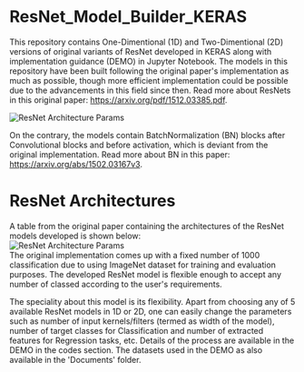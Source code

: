 # ResNet_Model_Builder_KERAS
This repository contains One-Dimentional (1D) and Two-Dimentional (2D) versions of original variants of ResNet developed in KERAS along with implementation guidance (DEMO) in Jupyter Notebook. The models in this repository have been built following the original paper's implementation as much as possible, though more efficient implementation could be possible due to the advancements in this field since then. Read more about ResNets in this original paper: https://arxiv.org/pdf/1512.03385.pdf. 

![ResNet Architecture Params](https://github.com/Sakib1263/ResNet-Model-Builder-KERAS/blob/main/Documents/ResNet_Model.png "ResNet Architecture") 

On the contrary, the models contain BatchNormalization (BN) blocks after Convolutional blocks and before activation, which is deviant from the original implementation. Read more about BN in this paper: https://arxiv.org/abs/1502.03167v3.

# ResNet Architectures
A table from the original paper containing the architectures of the ResNet models developed is shown below:  
![ResNet Architecture Params](https://github.com/Sakib1263/1DResNet-KERAS/blob/main/Documents/ResNet.png "ResNet Parameters")  
The original implementation comes up with a fixed number of 1000 classification due to using ImageNet dataset for training and evaluation purposes. The developed ResNet model is flexible enough to accept any number of classed according to the user's requirements.

The speciality about this model is its flexibility. Apart from choosing any of 5 available ResNet models in 1D or 2D, one can easily change the parameters such as number of input kernels/filters (termed as width of the model), number of target classes for Classification and number of extracted features for Regression tasks, etc. Details of the process are available in the DEMO in the codes section. The datasets used in the DEMO as also available in the 'Documents' folder.
